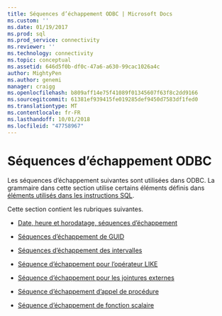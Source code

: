 ```yaml
---
title: Séquences d’échappement ODBC | Microsoft Docs
ms.custom: ''
ms.date: 01/19/2017
ms.prod: sql
ms.prod_service: connectivity
ms.reviewer: ''
ms.technology: connectivity
ms.topic: conceptual
ms.assetid: 646d5f0b-df0c-47a6-a630-99cac1026a4c
author: MightyPen
ms.author: genemi
manager: craigg
ms.openlocfilehash: b809aff14e75f41089f01345607f63f8c2dd9166
ms.sourcegitcommit: 61381ef939415fe019285def9450d7583df1fed0
ms.translationtype: MT
ms.contentlocale: fr-FR
ms.lasthandoff: 10/01/2018
ms.locfileid: "47758967"
---
```

# <a name="odbc-escape-sequences"></a>Séquences d’échappement ODBC
Les séquences d’échappement suivantes sont utilisées dans ODBC. La grammaire dans cette section utilise certains éléments définis dans [éléments utilisés dans les instructions SQL](../../../odbc/reference/appendixes/elements-used-in-sql-statements.md).  
  
 Cette section contient les rubriques suivantes.  
  
-   [Date, heure et horodatage, séquences d’échappement](../../../odbc/reference/appendixes/date-time-and-timestamp-escape-sequences.md)  
  
-   [Séquences d’échappement de GUID](../../../odbc/reference/appendixes/guid-escape-sequences.md)  
  
-   [Séquences d’échappement des intervalles](../../../odbc/reference/appendixes/interval-escape-sequences.md)  
  
-   [Séquence d’échappement pour l’opérateur LIKE](../../../odbc/reference/appendixes/like-escape-sequence.md)  
  
-   [Séquence d’échappement pour les jointures externes](../../../odbc/reference/appendixes/outer-join-escape-sequence.md)  
  
-   [Séquence d’échappement d’appel de procédure](../../../odbc/reference/appendixes/procedure-call-escape-sequence.md)  
  
-   [Séquence d’échappement de fonction scalaire](../../../odbc/reference/appendixes/scalar-function-escape-sequence.md)
